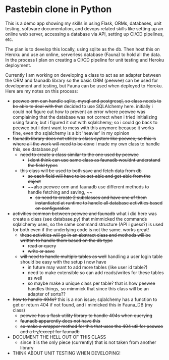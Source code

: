 # Pastebin clone in Python

This is a demo app showing my skills in using Flask, ORMs, databases, unit testing, software documentation, and devops related skills like setting up an online web server, accessing a database via API, setting up CI/CD pipelines, etc.

The plan is to develop this locally, using sqlite as the db. Then host this on Heroku and use an online, serverless database (Fauna) to hold all the data. In the process I plan on creating a CI/CD pipeline for unit testing and Heroku deployment.

Currently I am working on developing a class to act as an adapter between the ORM and faunadb library so the basic ORM (peewee) can be used for development and testing, but Fauna can be used when deployed to Heroku. Here are my notes on this process:
* ~~peewee orm can handle sqlite, mysql and postgresql, so class needs to be able to deal with that~~ decided to use SQLAlchemy here. initially i could not figure out how to prevent an error where peewee was complaining that the database was not correct when i tried initializing using fauna; but i figured it out with sqlalchemy; so i could go back to peewee but i dont want to mess with this anymore because it works fine, even tho sqlalchemy is a bit 'heavier' in my opinion
* ~~faunadb library does not utilize a class system like peewee, so this is where all the work will need to be done~~ i made my own class to handle this, see database.py!
    * ~~need to create a class similar to the one used by peewee~~
        * ~~i dont think can use same class as faunadb wouldnt understand the field types~~
    * ~~this class will be used to both save and fetch data from db~~
        * ~~so each field will have to be set-able and get-able from the object~~
        * ~~also peewee orm and faunadb use different methods to handle fetching and saving, ~~
            * ~~so need to create 2 subclasses and have one of them instantiated at runtime to handle all database activities based on configuration~~
* ~~activities common between peewee and faunadb~~ what i did here was create a class (see database.py) that mimmicked the commands sqlalchemy uses, so the same command structure (API i guess?) is used for both even if the underlying code is not the same. works great!
    * ~~these activities will go in an abstract class and methods will be written to handle them based on the db type~~
        * ~~read or query~~
        * ~~write or save~~
    * ~~will need to handle multiple tables as well~~ handling a user login table should be easy with the setup i now have
        * in future may want to add more tables (like user id table?)
        * need to make extensible so can add reads/writes for these tables as well
        * so maybe make a unique class per table? that is how peewee handles things, so mimmick that since this class will be an adapter of sorts??
* ~~how to handle 404s?~~ this is a non issue; sqlalchemy has a function to get or return 404 if not found, and i mimicked this in Fauna_DB (my class)
    * ~~peewee has a flask utility library to handle 404s when querying~~
    * ~~faunadb apparently does not have this~~
    * ~~so make a wrapper method for this that uses the 404 util for peewee and a try/except for faunadb~~
* DOCUMENT THE HELL OUT OF THIS CLASS
    * since it is the only piece (currently) that is not taken from another library
* THINK ABOUT UNIT TESTING WHEN DEVELOPING!
